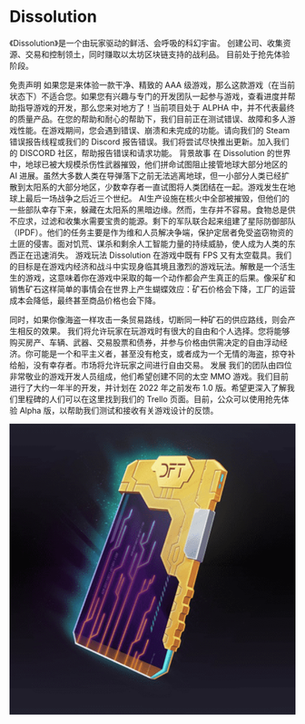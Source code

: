 # Dissolution

《Dissolution》是一个由玩家驱动的鲜活、会呼吸的科幻宇宙。 创建公司、收集资源、交易和控制领土，同时赚取以太坊区块链支持的战利品。 目前处于抢先体验阶段。

免责声明
如果您是来体验一款干净、精致的 AAA 级游戏，那么这款游戏（在当前状态下）不适合您。如果您有兴趣与专门的开发团队一起参与游戏，查看进度并帮助指导游戏的开发，那么您来对地方了！当前项目处于 ALPHA 中，并不代表最终的质量产品。在您的帮助和耐心的帮助下，我们目前正在测试错误、故障和多人游戏性能。在游戏期间，您会遇到错误、崩溃和未完成的功能。请向我们的 Steam 错误报告线程或我们的 Discord 报告错误。我们将尝试尽快推出更新。加入我们的 DISCORD 社区，帮助报告错误和请求功能。
背景故事
在 Dissolution 的世界中，地球已被大规模杀伤性武器摧毁，他们拼命试图阻止接管地球大部分地区的 AI 进展。虽然大多数人类在导弹落下之前无法逃离地球，但一小部分人类已经扩散到太阳系的大部分地区，少数幸存者一直试图将人类团结在一起。游戏发生在地球上最后一场战争之后近三个世纪。 AI生产设施在核火中全部被摧毁，但他们的一些部队幸存下来，躲藏在太阳系的黑暗边缘。然而，生存并不容易。食物总是供不应求，过滤和收集水需要宝贵的能源。剩下的军队联合起来组建了星际防御部队（IPDF）。他们的任务主要是作为维和人员解决争端，保护定居者免受盗窃物资的土匪的侵害。面对饥荒、谋杀和剩余人工智能力量的持续威胁，使人成为人类的东西正在迅速消失。
游戏玩法
Dissolution 在游戏中既有 FPS 又有太空载具。我们的目标是在游戏内经济和战斗中实现身临其境且激烈的游戏玩法。解散是一个活生生的游戏，这意味着你在游戏中采取的每一个动作都会产生真正的后果。像采矿和销售矿石这样简单的事情会在世界上产生蝴蝶效应：矿石价格会下降，工厂的运营成本会降低，最终甚至商品价格也会下降。

同时，如果你像海盗一样攻击一条贸易路线，切断同一种矿石的供应路线，则会产生相反的效果。
我们将允许玩家在玩游戏时有很大的自由和个人选择。您将能够购买房产、车辆、武器、交易股票和债券，并参与价格由供需决定的自由浮动经济。你可能是一个和平主义者，甚至没有枪支，或者成为一个无情的海盗，掠夺补给船，没有幸存者。市场将允许玩家之间进行自由交易。
发展
我们的团队由四位非常敬业的游戏开发人员组成，他们希望创建不同的太空 MMO 游戏。我们目前进行了大约一年半的开发，并计划在 2022 年之前发布 1.0 版。希望更深入了解我们里程碑的人们可以在这里找到我们的 Trello 页面。目前，公众可以使用抢先体验 Alpha 版，以帮助我们测试和接收有关游戏设计的反馈。

![NFT](微信截图_20220902180130.png)
